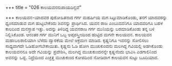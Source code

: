 +++
title = "026 ಕಾಲಯವನನುಪಾಯದಿನ್ದವೆ"

+++
ಕಾಲಯವನ-ಯಾದವರ ಪುರೋಹಿತನಾದ ಗರ್ಗ ಮಹರ್ಷಿಯ ಮಗ ಸಿಟ್ಟುಮಾಡಿಕೊಂಡು, ತನಗೆ ಯಾದವರನ್ನು ಧ್ವಂಸಮಾಡುವ ಮಗ ಹುಟ್ಟಬೇಕೆಂದು ಶಿವನನ್ನು ಪ್ರಾರ್ಥಿಸಿದ. ಯವನ ರಾಜ ಎಂಬುವವನಿಗೂ ಯಾದವರಿಗೂ ಬಹಳ ಕಾಲದಿಂದ ಮನಸ್ತಾಪ ಇತ್ತು. ಅದನ್ನು ತಿಳಿದಿದ್ದ ಯವನರಾಜ ಗರ್ಗ ಮುನಿಯನ್ನು ಬರಮಾಡಿಕೊಂಡು ತನ್ನ ಬಳಿ ನಿಲ್ಲಿಸಿಕೊಂಡ. ಆನಂತರ ಗರ್ಗ ಮುನಿಗೆ ಒಬ್ಬ ಅಪ್ಸರಸ್ತ್ರೀಯಿಂದ ಹುಟ್ಟಿದ ಮಗನೇ ಕಾಲಯವನ. ಕಾಲಯವನ ಮಹಾಬಲಶಾಲಿಯಾಗಿ ಬೆಳೆದು ದ್ವಾರಕೆಯ ಮೇಲೆ ಆಕ್ರಮಣ ಮಾಡಿದ. ಕೃಷ್ಣನಿಗೂ ಇವನನ್ನು ಸೋಲಿಸಲು ಸಾಧ್ಯವಾಗದೇ ಓಡಿಹೋಗಬೇಕಾಯಿತು. ಕೃಷ್ಣನು ಓಡಿ ಹೋಗಿ ಮುಚುಕುಂದನು ಮಲಗಿದ್ದ ಗವಿಯಲ್ಲಿ ಅಡಗಿಕೊಂಡು ಕಾಲಯವನನೂ ಅದೇ ಗವಿಯನ್ನು ಪ್ರವೇಶಿಸಿ, ಮಲಗಿದ್ದ ಮುಚುಕುಂದನನ್ನೇ ಕೃಷ್ಣನೆಂದು ಭಾವಿಸಿ ಎಡಗಾಲಿನಿಂದ ಅವನನ್ನು ಒದ್ದ. ನಿದ್ರೆಯಿಂದ ಎಚ್ಚತ್ತ ಮುಚುಕುಂದ ಕೋಪದಿಂದ ನೋಡಿದಾಗ ಕಾಲಯವನ ಸುಟ್ಟು ಬೂದಿಯಾದ.